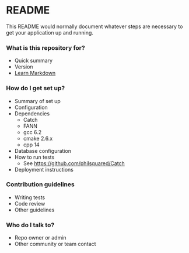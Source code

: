 # README #

This README would normally document whatever steps are necessary to get your application up and running.

### What is this repository for? ###

* Quick summary
* Version
* [Learn Markdown](https://bitbucket.org/tutorials/markdowndemo)

### How do I get set up? ###

* Summary of set up
* Configuration
* Dependencies
  - Catch
  - FANN
  - gcc 6.2
  - cmake 2.6.x
  - cpp 14
* Database configuration
* How to run tests
  - See https://github.com/philsquared/Catch
* Deployment instructions

### Contribution guidelines ###

* Writing tests
* Code review
* Other guidelines

### Who do I talk to? ###

* Repo owner or admin
* Other community or team contact